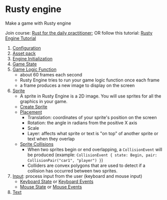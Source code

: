 # Rusty engine

Make a game with Rusty engine

Join course: [Rust for the daily practitioner](https://bosch-bgsv.udemy.com/course/ultimate-rust-2/learn/lecture/32352640#overview); OR follow this tutorial: [Rusty Engine Tutorial](https://cleancut.github.io/rusty_engine/)

1. [Configuration](https://cleancut.github.io/rusty_engine/05-config.html)
2. [Asset pack](https://cleancut.github.io/rusty_engine/10-assets.html)
3. [Engine Initialization](https://cleancut.github.io/rusty_engine/15-init.html)
4. [Game State](https://cleancut.github.io/rusty_engine/20-game-state.html)
5. [Game Logic Function](https://cleancut.github.io/rusty_engine/25-game-logic-function.html)
    * about 60 frames each second
    * Rusty Engine tries to run your game logic function once each frame
    * a frame produces a new image to display on the screen
6. [Sprite](https://cleancut.github.io/rusty_engine/50-sprite.html)
    * A sprite in Rusty Engine is a 2D image. You will use sprites for all the graphics in your game.
    * [Create Sprite](https://cleancut.github.io/rusty_engine/55-sprite-creation.html)
    * [Placement](https://cleancut.github.io/rusty_engine/60-sprite-placement.html)
        * Translation: coordinates of your sprite's position on the screen
        * Rotation: the angle in radians from the positive X axis
        * Scale
        * Layer: affects what sprite or text is "on top" of another sprite or text when they overlap
    * [Sprite Collisions](https://cleancut.github.io/rusty_engine/65-sprite-collider.html)
        * When two sprites begin or end overlapping, a `CollisionEvent` will be produced (example: `CollisionEvent { state: Begin, pair: CollisionPair("car1", "player") }`)
        * Colliders are convex polygons that are used to detect if a collision has occurred between two sprites.
7. [Input](https://cleancut.github.io/rusty_engine/100-input.html): process input from the user (keyboard and mouse input)
    * [Keyboard State](https://cleancut.github.io/rusty_engine/105-keyboard-state.html) or [Keyboard Events](https://cleancut.github.io/rusty_engine/110-keyboard-events.html)
    * [Mouse State](https://cleancut.github.io/rusty_engine/115-mouse-state.html) or [Mouse Events](https://cleancut.github.io/rusty_engine/120-mouse-events.html)
8. [Text](https://cleancut.github.io/rusty_engine/150-text.html)